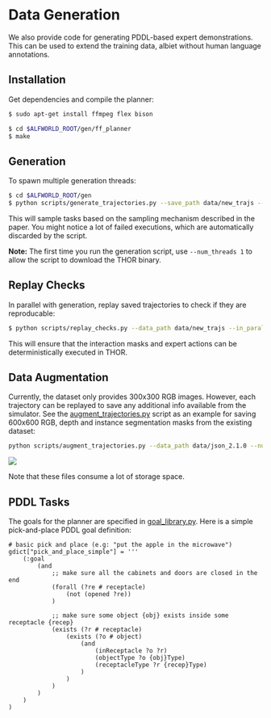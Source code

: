 # Data Generation

We also provide code for generating PDDL-based expert demonstrations. This can be used to extend the training data, albiet without human language annotations.  

## Installation

Get dependencies and compile the planner:
```bash
$ sudo apt-get install ffmpeg flex bison

$ cd $ALFWORLD_ROOT/gen/ff_planner
$ make
```

## Generation

To spawn multiple generation threads:

```bash
$ cd $ALFWORLD_ROOT/gen
$ python scripts/generate_trajectories.py --save_path data/new_trajs --in_parallel --debug --num_threads 2 
```

This will sample tasks based on the sampling mechanism described in the paper. You might notice a lot of failed executions, which are automatically discarded by the script.  

**Note:** The first time you run the generation script, use `--num_threads 1` to allow the script to download the THOR binary.

## Replay Checks

In parallel with generation, replay saved trajectories to check if they are reproducable:

```bash
$ python scripts/replay_checks.py --data_path data/new_trajs --in_parallel  
```
This will ensure that the interaction masks and expert actions can be deterministically executed in THOR.

## Data Augmentation

Currently, the dataset only provides 300x300 RGB images. However, each trajectory can be replayed to save any additional info available from the simulator. See the [augment_trajectories.py](scripts/augment_trajectories.py) script as an example for saving 600x600 RGB, depth and instance segmentation masks from the existing dataset: 

```bash
python scripts/augment_trajectories.py --data_path data/json_2.1.0 --num_threads 2 --smooth_nav --time_delays
```

![](../media/aug.png)

Note that these files consume a lot of storage space. 

## PDDL Tasks

The goals for the planner are specified in [goal_library.py](goal_library.py). Here is a simple pick-and-place PDDL goal definition:

```
# basic pick and place (e.g: "put the apple in the microwave")
gdict["pick_and_place_simple"] = '''
    (:goal
        (and
            ;; make sure all the cabinets and doors are closed in the end
            (forall (?re # receptacle)
                (not (opened ?re))
            )
            
            ;; make sure some object {obj} exists inside some receptacle {recep}
            (exists (?r # receptacle)
                (exists (?o # object)
                    (and 
                        (inReceptacle ?o ?r) 
                        (objectType ?o {obj}Type) 
                        (receptacleType ?r {recep}Type)
                    )
                )
            )
        )
    )
)
```

